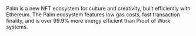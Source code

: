 Palm is a new NFT ecosystem for culture and creativity, built efficiently with Ethereum. The Palm ecosystem features low gas costs, fast transaction finality, and is over 99.9% more energy efficient than Proof of Work systems.